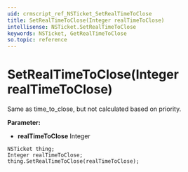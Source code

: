 ```yaml
---
uid: crmscript_ref_NSTicket_SetRealTimeToClose
title: SetRealTimeToClose(Integer realTimeToClose)
intellisense: NSTicket.SetRealTimeToClose
keywords: NSTicket, GetRealTimeToClose
so.topic: reference
---
```


# SetRealTimeToClose(Integer realTimeToClose)

Same as time_to_close, but not calculated based on priority.

**Parameter:** 
* **realTimeToClose** Integer

```crmscript
NSTicket thing;
Integer realTimeToClose;
thing.SetRealTimeToClose(realTimeToClose);
```

